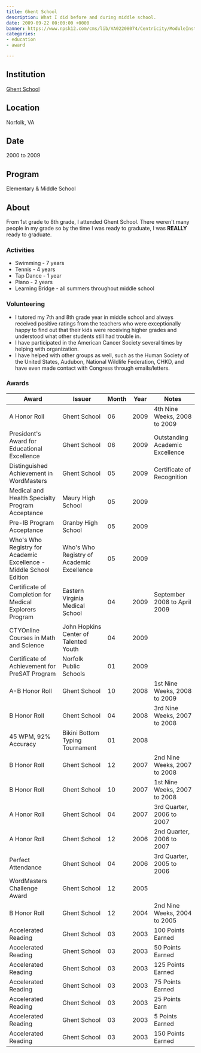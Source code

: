 ```yaml
---
title: Ghent School
description: What I did before and during middle school.
date: 2009-09-22 00:00:00 +0000
banner: https://www.npsk12.com/cms/lib/VA02208074/Centricity/ModuleInstance/14118/ghent.JPG
categories:
- education
- award

---
```

## Institution

[Ghent School](//npsk12.com/gs)

## Location

Norfolk, VA

## Date

2000 to 2009

## Program

Elementary & Middle School

## About

From 1st grade to 8th grade, I attended Ghent School. There weren't many people in my grade so by the time I was ready to graduate, I was **REALLY** ready to graduate.

### Activities

* Swimming - 7 years
* Tennis - 4 years
* Tap Dance - 1 year
* Piano - 2 years
* Learning Bridge - all summers throughout middle school

### Volunteering

* I tutored my 7th and 8th grade year in middle school and always received positive ratings from the teachers who were exceptionally happy to find out that their kids were receiving higher grades and understood what other students still had trouble in.
* I have participated in the American Cancer Society several times by helping with organization.
* I have helped with other groups as well, such as the Human Society of the United States, Audubon, National Wildlife Federation, CHKD, and have even made contact with Congress through emails/letters.

### Awards

| Award                                                              | Issuer                                    | Month | Year | Notes                           |
| ------------------------------------------------------------------ | ----------------------------------------- | ----- | ---- | ------------------------------- |
| A Honor Roll                                                       | Ghent School                              | 06    | 2009 | 4th Nine Weeks, 2008 to 2009    |
| President's Award for Educational Excellence                       | Ghent School                              | 06    | 2009 | Outstanding Academic Excellence |
| Distinguished Achievement in WordMasters                           | Ghent School                              | 05    | 2009 | Certificate of Recognition      |
| Medical and Health Specialty Program Acceptance                    | Maury High School                         | 05    | 2009 |                                 |
| Pre-IB Program Acceptance                                          | Granby High School                        | 05    | 2009 |                                 |
| Who's Who Registry for Academic Excellence - Middle School Edition | Who's Who Registry of Academic Excellence | 05    | 2009 |                                 |
| Certificate of Completion for Medical Explorers Program            | Eastern Virginia Medical School           | 04    | 2009 | September 2008 to April 2009    |
| CTYOnline Courses in Math and Science                              | John Hopkins Center of Talented Youth     | 04    | 2009 |                                 |
| Certificate of Achievement for PreSAT Program                      | Norfolk Public Schools                    | 01    | 2009 |                                 |
| A-B Honor Roll                                                     | Ghent School                              | 10    | 2008 | 1st Nine Weeks, 2008 to 2009    |
| B Honor Roll                                                       | Ghent School                              | 04    | 2008 | 3rd Nine Weeks, 2007 to 2008    |
| 45 WPM, 92% Accuracy                                               | Bikini Bottom Typing Tournament           | 01    | 2008 |                                 |
| B Honor Roll                                                       | Ghent School                              | 12    | 2007 | 2nd Nine Weeks, 2007 to 2008    |
| B Honor Roll                                                       | Ghent School                              | 10    | 2007 | 1st Nine Weeks, 2007 to 2008    |
| A Honor Roll                                                       | Ghent School                              | 04    | 2007 | 3rd Quarter, 2006 to 2007       |
| A Honor Roll                                                       | Ghent School                              | 12    | 2006 | 2nd Quarter, 2006 to 2007       |
| Perfect Attendance                                                 | Ghent School                              | 04    | 2006 | 3rd Quarter, 2005 to 2006       |
| WordMasters Challenge Award                                        | Ghent School                              | 12    | 2005 |                                 |
| B Honor Roll                                                       | Ghent School                              | 12    | 2004 | 2nd Nine Weeks, 2004 to 2005    |
| Accelerated Reading                                                | Ghent School                              | 03    | 2003 | 100 Points Earned               |
| Accelerated Reading                                                | Ghent School                              | 03    | 2003 | 50 Points Earned                |
| Accelerated Reading                                                | Ghent School                              | 03    | 2003 | 125 Points Earned               |
| Accelerated Reading                                                | Ghent School                              | 03    | 2003 | 75 Points Earned                |
| Accelerated Reading                                                | Ghent School                              | 03    | 2003 | 25 Points Earn                  |
| Accelerated Reading                                                | Ghent School                              | 03    | 2003 | 5 Points Earned                 |
| Accelerated Reading                                                | Ghent School                              | 03    | 2003 | 150 Points Earned               |
